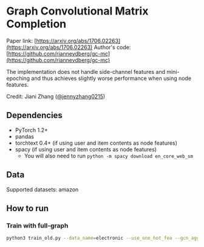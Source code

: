 # Graph Convolutional Matrix Completion

Paper link: [https://arxiv.org/abs/1706.02263](https://arxiv.org/abs/1706.02263)
Author's code: [https://github.com/riannevdberg/gc-mc](https://github.com/riannevdberg/gc-mc)

The implementation does not handle side-channel features and mini-epoching and thus achieves
slightly worse performance when using node features.

Credit: Jiani Zhang ([@jennyzhang0215](https://github.com/jennyzhang0215))

## Dependencies
* PyTorch 1.2+
* pandas
* torchtext 0.4+ (if using user and item contents as node features)
* spacy (if using user and item contents as node features)
    - You will also need to run `python -m spacy download en_core_web_sm`

## Data

Supported datasets: amazon

## How to run
### Train with full-graph
```bash
python3 train_old.py --data_name=electronic --use_one_hot_fea --gcn_agg_accum=stack --gcn_out_units=100
```
